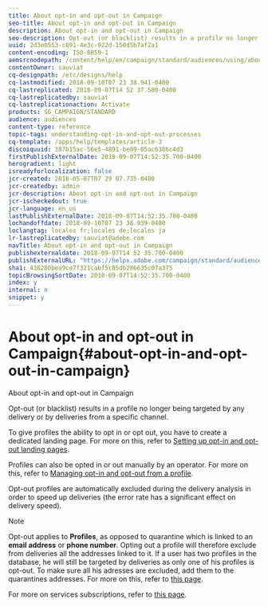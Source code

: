 ```yaml
---
title: About opt-in and opt-out in Campaign
seo-title: About opt-in and opt-out in Campaign
description: About opt-in and opt-out in Campaign
seo-description: Opt-out (or blacklist) results in a profile no longer being targeted by any delivery or by deliveries from a specific channel.
uuid: 2d3e0553-c891-4e3c-922d-150d5b7af2a1
content-encoding: ISO-8859-1
aemsrcnodepath: /content/help/en/campaign/standard/audiences/using/about-opt-in-and-opt-out-in-campaign
contentOwner: sauviat
cq-designpath: /etc/designs/help
cq-lastmodified: 2018-09-10T07 23 38.941-0400
cq-lastreplicated: 2018-09-07T14 52 37.500-0400
cq-lastreplicatedby: sauviat
cq-lastreplicationaction: Activate
products: SG_CAMPAIGN/STANDARD
audience: audiences
content-type: reference
topic-tags: understanding-opt-in-and-opt-out-processes
cq-template: /apps/help/templates/article-3
discoiquuid: 387b15ac-56e5-4891-be09-05ac6386c4d3
firstPublishExternalDate: 2018-09-07T14:52:35.700-0400
herogradient: light
isreadyforlocalization: false
jcr-created: 2018-05-07T07 29 07.735-0400
jcr-createdby: admin
jcr-description: About opt-in and opt-out in Campaign
jcr-ischeckedout: true
jcr-language: en_us
lastPublishExternalDate: 2018-09-07T14:52:35.700-0400
lochandoffdate: 2018-09-10T07 23 38.939-0400
loclangtag: locales fr;locales de;locales ja
lr-lastreplicatedby: sauviat@adobe.com
navTitle: About opt-in and opt-out in Campaign
publishexternaldate: 2018-09-07T14 52 35.700-0400
publishExternalURL: "https://helpx.adobe.com/campaign/standard/audiences/using/about-opt-in-and-opt-out-in-campaign.html"
sha1: 438280bea9ce7f321cabf5c85db286635c07a375
topicBrowsingSortDate: 2018-09-07T14:52:35.700-0400
index: y
internal: n
snippet: y
---
```


# About opt-in and opt-out in Campaign{#about-opt-in-and-opt-out-in-campaign}

About opt-in and opt-out in Campaign

Opt-out (or blacklist) results in a profile no longer being targeted by any delivery or by deliveries from a specific channel.

To give profiles the ability to opt in or opt out, you have to create a dedicated landing page. For more on this, refer to [Setting up opt-in and opt-out landing pages](../../audiences/using/managing-opt-in-and-opt-out-in-campaign.md#setting-up-opt-in-and-opt-out-landing-pages).

Profiles can also be opted in or out manually by an operator. For more on this, refer to [Managing opt-in and opt-out from a profile](../../audiences/using/managing-opt-in-and-opt-out-in-campaign.md#managing-opt-in-and-opt-out-from-a-profile).

Opt-out profiles are automatically excluded during the delivery analysis in order to speed up deliveries (the error rate has a significant effect on delivery speed).

>[!NOTE]
>
>Opt-out applies to **Profiles**, as opposed to quarantine which is linked to an **email address** or **phone number**. Opting out a profile will therefore exclude from deliveries all the addresses linked to it. If a user has two profiles in the database, he will still be targeted by deliveries as only one of his profiles is opt-out. To make sure all his adresses are excluded, add them to the quarantines addresses. For more on this, refer to [this page](../../sending/using/understanding-quarantine-management.md#identifying-quarantined-addresses-for-the-entire-platform).

For more on services subscriptions, refer to [this page](../../audiences/using/about-subscriptions.md).
